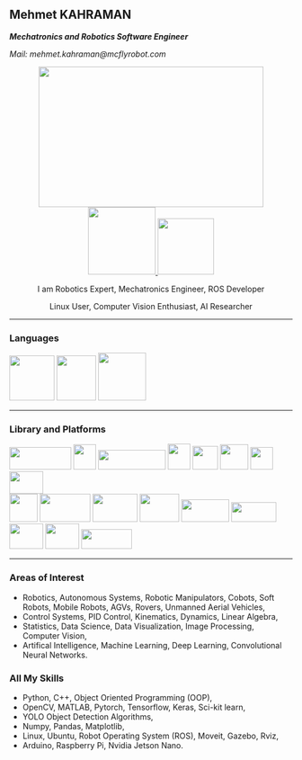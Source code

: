 ## Mehmet KAHRAMAN
**_Mechatronics and Robotics Software Engineer_**

_Mail: mehmet.kahraman@mcflyrobot.com_

<div align="center">
  <img src="https://user-images.githubusercontent.com/97724568/218312710-5244a8ee-4b0d-4f6f-90e1-14d9faff9d6d.jpg" width="400" height="250"/>
</div>

<div id="badges" align="center">
  <a href="https://www.linkedin.com/in/mehmet-kahraman-9629a4186/">
    <img src="https://img.shields.io/badge/LinkedIn-blue?logo=linkedin&logoColor=white" width="120"/>
  </a>
  <a href="https://mail.google.com/mail/u/0/#inbox?compose=CllgCKCBBNMqcpmBFGhzdprmPLFFGwMbGrPCtqqFhncQqJPJQVgWksSJtbkkDxWXDNGtxfJTbDB">
    <img src="https://img.shields.io/badge/Gmail-D14836?style=for-the-badge&logo=gmail&logoColor=white" width="100"/>
  </a>
</div>

<p align="center"> </p>
<p align="center"> 
I am Robotics Expert, Mechatronics Engineer, ROS Developer
</p>
<p align="center"> 
Linux User, Computer Vision Enthusiast, AI Researcher
</p>

---
### Languages
<div id="badges" align="left">
  <img src="https://user-images.githubusercontent.com/97724568/218313938-0fdd0dc9-63e9-4f15-9976-fa4b4b0dfdb7.png" width="80" height="80"/>
  <img src="https://user-images.githubusercontent.com/97724568/218314129-c8ac5d84-47c1-4b13-bf3a-1972b3f8e352.png" width="70" height="80"/>
  <img src="https://user-images.githubusercontent.com/97724568/218314543-b604eeaf-0f3a-42b2-a797-99697964ad4e.png" width="85" height="85"/>
</div>

---
### Library and Platforms
<div id="badges" align="left">
  <img src="https://user-images.githubusercontent.com/97724568/218314067-36413196-28fe-48a4-b895-e46cb3e5b413.png" width="110" height="40"/>
  <img src="https://user-images.githubusercontent.com/97724568/218316646-7012771e-e843-43b5-bd0c-37c41b4637a1.png" width="40" height="45"/>
  <img src="https://user-images.githubusercontent.com/97724568/218316651-0462ccd5-1db4-419a-bd70-b17d220b417f.png" width="120" height="35"/>
  <img src="https://user-images.githubusercontent.com/97724568/218316662-2ed63acb-1a15-4664-8b02-f3c63257f652.jpg" width="40" height="46"/>
  <img src="https://user-images.githubusercontent.com/97724568/218316658-66bbd7ea-886f-46da-b5ca-e6761ae2930c.png" width="45" height="42"/>
  <img src="https://user-images.githubusercontent.com/97724568/218316672-52308713-7681-4898-a16c-78e5ef26db53.png" width="50" height="45"/>
  <img src="https://user-images.githubusercontent.com/97724568/218316678-6d1541a5-7048-404c-9fd2-be3784e26ab3.png" width="40" height="40"/>
  <img src="https://user-images.githubusercontent.com/97724568/218316668-5f2a0dee-4d01-4980-973b-a403ce99c0af.png" width="60" height="40"/>
</div>
<div id="badges" align="left">
  <img src="https://user-images.githubusercontent.com/97724568/218316712-10f06028-8a52-4d68-b709-8cefaf9046d1.png" width="50" height="50"/>
  <img src="https://user-images.githubusercontent.com/97724568/218316700-134f314f-543f-4bb3-96fe-1a927f31ec66.png" width="90" height="50"/>
  <img src="https://user-images.githubusercontent.com/97724568/218316694-695610c4-24ce-427e-bf1a-ae3eb90faaa0.png" width="80" height="50"/>
  <img src="https://user-images.githubusercontent.com/97724568/218316703-80da5ccd-a33d-40c2-86ab-b173ff6221a4.png" width="70" height="50"/>
  <img src="https://user-images.githubusercontent.com/97724568/218316710-ba042800-da7a-4217-92ef-50b8c830f954.png" width="85" height="40"/>
  <img src="https://user-images.githubusercontent.com/97724568/218317273-e264ded4-4428-4d77-93bd-1a552934e857.png" width="80" height="35"/>
  <img src="https://user-images.githubusercontent.com/97724568/218315202-cb31fac9-81b2-4bee-9cb6-5ec7e772c75d.png" width="60" height="45"/>
  <img src="https://user-images.githubusercontent.com/97724568/218316690-18fdc798-4d66-48d4-8756-c038fa9df59e.png" width="60" height="45"/>
  <img src="https://user-images.githubusercontent.com/97724568/218316687-cb43fe81-8848-487a-b7fe-ecf6a99b2b23.png" width="90" height="35"/>
</div>

---
### Areas of Interest
 - Robotics, Autonomous Systems, Robotic Manipulators, Cobots, Soft Robots, Mobile Robots, AGVs, Rovers, Unmanned Aerial Vehicles, 
 - Control Systems, PID Control, Kinematics, Dynamics, Linear Algebra, 
 - Statistics, Data Science, Data Visualization, Image Processing, Computer Vision,
 - Artifical Intelligence, Machine Learning, Deep Learning, Convolutional Neural Networks.

### All My Skills
 - Python, C++, Object Oriented Programming (OOP),
 - OpenCV, MATLAB, Pytorch, Tensorflow, Keras, Sci-kit learn,
 - YOLO Object Detection Algorithms,
 - Numpy, Pandas, Matplotlib,
 - Linux, Ubuntu, Robot Operating System (ROS), Moveit, Gazebo, Rviz,
 - Arduino, Raspberry Pi, Nvidia Jetson Nano.
